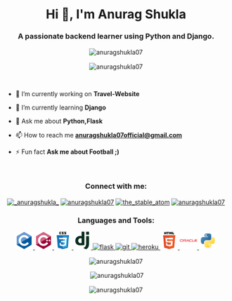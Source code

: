 <h1 align="center">Hi 👋, I'm Anurag Shukla</h1>
<h3 align="center">A passionate backend learner using Python and Django.</h3>

<p align="center"> <img src="https://komarev.com/ghpvc/?username=anuragshukla07&label=Profile%20views&color=0e75b6&style=flat" alt="anuragshukla07" align='center'/> </p>

<p align="center"><img align="center" src="https://github-profile-trophy.vercel.app/?username=anuragshukla07&theme=onedark" alt="anuragshukla07" /></a> </p>

<br />

<p align="center">

- 🔭 I’m currently working on **Travel-Website**

- 🌱 I’m currently learning **Django**

- 💬 Ask me about **Python,Flask**

- 📫 How to reach me **anuragshukla07official@gmail.com**

- ⚡ Fun fact **Ask me about Football ;)**
  
 </p>
 
<br /> 

<!-- [![Anurag Shukla](https://activity-graph.herokuapp.com/graph?username=anuragshukla07&theme=react-dark)]() -->


<h3 align="center">Connect with me:</h3>
<p align="center">
<a href="https://twitter.com/_anuragshukla_" target="blank"><img align="center" src="https://raw.githubusercontent.com/rahuldkjain/github-profile-readme-generator/master/src/images/icons/Social/twitter.svg" alt="_anuragshukla_" height="30" width="40" /></a>
<a href="https://linkedin.com/in/anuragshukla07" target="blank"><img align="center" src="https://raw.githubusercontent.com/rahuldkjain/github-profile-readme-generator/master/src/images/icons/Social/linked-in-alt.svg" alt="anuragshukla07" height="30" width="40" /></a>
<a href="https://instagram.com/the_stable_atom" target="blank"><img align="center" src="https://raw.githubusercontent.com/rahuldkjain/github-profile-readme-generator/master/src/images/icons/Social/instagram.svg" alt="the_stable_atom" height="30" width="40" /></a>
<a href="https://www.hackerrank.com/anuragshukla07" target="blank"><img align="center" src="https://raw.githubusercontent.com/rahuldkjain/github-profile-readme-generator/master/src/images/icons/Social/hackerrank.svg" alt="anuragshukla07" height="30" width="40" /></a>
</p>

<h3 align="center">Languages and Tools:</h3>
<p align="center"> <a href="https://www.cprogramming.com/" target="_blank"> <img src="https://raw.githubusercontent.com/devicons/devicon/master/icons/c/c-original.svg" alt="c" width="40" height="40"/> </a> <a href="https://www.w3schools.com/cpp/" target="_blank"> <img src="https://raw.githubusercontent.com/devicons/devicon/master/icons/cplusplus/cplusplus-original.svg" alt="cplusplus" width="40" height="40"/> </a> <a href="https://www.w3schools.com/css/" target="_blank"> <img src="https://raw.githubusercontent.com/devicons/devicon/master/icons/css3/css3-original-wordmark.svg" alt="css3" width="40" height="40"/> </a> <a href="https://www.djangoproject.com/" target="_blank"> <img src="https://github.com/devicons/devicon/blob/master/icons/django/django-plain.svg" alt="django" width="40" height="40"/> </a> <a href="https://flask.palletsprojects.com/" target="_blank"> <img src="https://www.vectorlogo.zone/logos/pocoo_flask/pocoo_flask-icon.svg" alt="flask" width="40" height="40"/> </a> <a href="https://git-scm.com/" target="_blank"> <img src="https://www.vectorlogo.zone/logos/git-scm/git-scm-icon.svg" alt="git" width="40" height="40"/> </a> <a href="https://heroku.com" target="_blank"> <img src="https://www.vectorlogo.zone/logos/heroku/heroku-icon.svg" alt="heroku" width="40" height="40"/> </a> <a href="https://www.w3.org/html/" target="_blank"> <img src="https://raw.githubusercontent.com/devicons/devicon/master/icons/html5/html5-original-wordmark.svg" alt="html5" width="40" height="40"/> </a> <a href="https://www.oracle.com/" target="_blank"> <img src="https://raw.githubusercontent.com/devicons/devicon/master/icons/oracle/oracle-original.svg" alt="oracle" width="40" height="40"/> </a> <a href="https://www.python.org" target="_blank"> <img src="https://raw.githubusercontent.com/devicons/devicon/master/icons/python/python-original.svg" alt="python" width="40" height="40"/> </a> </p>

<p align="center"><img align="center" src="https://github-readme-stats.vercel.app/api/top-langs?username=anuragshukla07&show_icons=true&locale=en&layout=compact&theme=react" alt="anuragshukla07" /></p>

<p align="center">&nbsp;<img align="center" src="https://github-readme-stats.vercel.app/api?username=anuragshukla07&show_icons=true&locale=en&theme=react" alt="anuragshukla07" /></p>

<p align="center"><img align="center" src="https://github-readme-streak-stats.herokuapp.com/?user=anuragshukla07&theme=react" alt="anuragshukla07" /></p>
